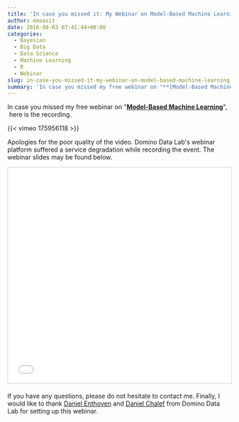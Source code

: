 ```yaml
---
title: 'In case you missed it: My Webinar on Model-Based Machine Learning'
author: emaasit
date: 2016-08-03 07:41:44+00:00
categories:
  - Bayesian
  - Big Data
  - Data Science
  - Machine Learning
  - R
  - Webinar
slug: in-case-you-missed-it-my-webinar-on-model-based-machine-learning
summary: 'In case you missed my free webinar on "**[Model-Based Machine Learning](https://danielemaasit.com/post/2016/07/16/webinar-model-based-machine-learning-and-probabilistic-programming-using-rstan/)**",  here is the recording.'
---
```


In case you missed my free webinar on "**[Model-Based Machine Learning](https://danielemaasit.com/post/2016/07/16/webinar-model-based-machine-learning-and-probabilistic-programming-using-rstan/)**",  here is the recording.

{{< vimeo 175956118 >}}

Apologies for the poor quality of the video. Domino Data Lab's webinar platform suffered a service degradation while recording the event. The webinar slides may be found below.

<iframe src="//www.slideshare.net/slideshow/embed_code/key/joTxMMvOmslHWt" width="595" height="485" frameborder="0" marginwidth="0" marginheight="0" scrolling="no" style="border:1px solid #CCC; border-width:1px; margin-bottom:5px; max-width: 100%;" allowfullscreen> </iframe>

If you have any questions, please do not hesitate to contact me. Finally, I would like to thank [Daniel Enthoven](https://www.linkedin.com/in/enthoven) and [Daniel Chalef](https://www.linkedin.com/in/danielchalef) from Domino Data Lab for setting up this webinar.
